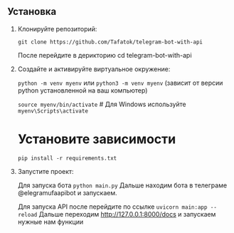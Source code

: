 ## Установка

1. Клонируйте репозиторий:
    
    ```git clone https://github.com/Tafatok/telegram-bot-with-api```

    После перейдите в дерикторию cd telegram-bot-with-api

    

2. Создайте и активируйте виртуальное окружение:
    
    ```python -m venv myenv``` или ```python3 -m venv myenv``` (зависит от версии python установленной на ваш компьютер)
   
    ```source myenv/bin/activate```  # Для Windows используйте ```myenv\Scripts\activate```

    # Установите зависимости
    ```pip install -r requirements.txt```
   

4. Запустите проект:
    
    Для запуска бота
    ```python main.py```
    Дальше находим бота в телеграме @elegramufaapibot и запускаем.

    Для запуска API после перейдите по ссылке 
    ```uvicorn main:app --reload```
    Дальше переходим http://127.0.0.1:8000/docs и запускаем нужные нам функции
    
